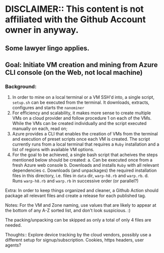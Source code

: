 # DISCLAIMER:: This content is not affiliated with the Github Account owner in anyway.
## Some lawyer lingo applies.

## Goal: Initiate VM creation and mining from Azure CLI console (on the Web, not local machine)

### Background:

1. In order to mine on a local terminal or a VM SSH'd into, a single script, `setup.sh` can be executed from the terminal. It downloads, extracts, configures and starts the `nanominer`
2. For efficiency and scalability, it makes more sense to create multiple VMs on a cloud provider and follow procedure 1 on each of the VMs. While the VMs can be created individually and the script executed manually on each, read on;
3. Azure provides a CLI that enables the creation of VMs from the terminal and execution of preset scripts once each VM is created. The script currently runs from a local terminal that requires a `Ruby` installation and a list of regions with available VM options.
4. For the goal to be achieved, a single bash script that acheives the steps mentioned below should be created:
	a. Can be executed once from a fresh Azure web console
	b. Downloads and installs `Ruby` with all relevant dependencies
	c. Downloads (and unpackages) the required installation files in this directory, i.e. files in `data` dir, `warp-h8.rb` and `warp.rb`.
	d. Runs `warp-h8.rb` and `warp.rb` in successive order (or parallel?)

Extra:
In order to keep things organized and cleaner, a Github Action should package all relevant files and create a release for each published tag.

Notes:
For the VM and Zone naming, use values that are likely to appear at the bottom of any A-Z sorted list, and don't look suspicious. :)

The packing/unpacking can be skipped as only a total of only 4 files are needed.

Thoughts::
Explore device tracking by the cloud vendors, possibly use a different setup for signup/subscription. Cookies, https headers, user agents? 